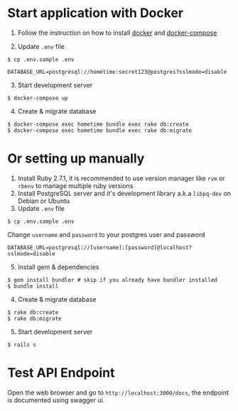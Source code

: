 # Start application with Docker

1. Follow the instruction on how to install [docker](https://docs.docker.com/get-docker/) and [docker-compose](https://docs.docker.com/compose/install/)

2. Update `.env` file
```SH
$ cp .env.sample .env
```

```
DATABASE_URL=postgresql://hometime:secret123@postgres?sslmode=disable
```

3. Start development server
```SH
$ docker-compose up
```

4. Create & migrate database
```SH
$ docker-compose exec hometime bundle exec rake db:create
$ docker-compose exec hometime bundle exec rake db:migrate
```

# Or setting up manually
1. Install Ruby 2.7.1, it is recommended to use version manager like `rvm` or `rbenv` to manage multiple ruby versions
2. Install PostgreSQL server and it's development library a.k.a `libpq-dev` on Debian or Ubuntu
3. Update `.env` file
```SH
$ cp .env.sample .env
```

Change `username` and `password` to your postgres user and password
```
DATABASE_URL=postgresql://[username]:[password]@localhost?sslmode=disable
```

5. Install gem & dependencies
```SH
$ gem install bundler # skip if you already have bundler installed
$ bundle install
```

4. Create & migrate database
```SH
$ rake db:create
$ rake db:migrate
```

5. Start development server
```SH
$ rails s
```

# Test API Endpoint
Open the web browser and go to `http://localhost:3000/docs`, the endpoint is documented using swagger ui.
